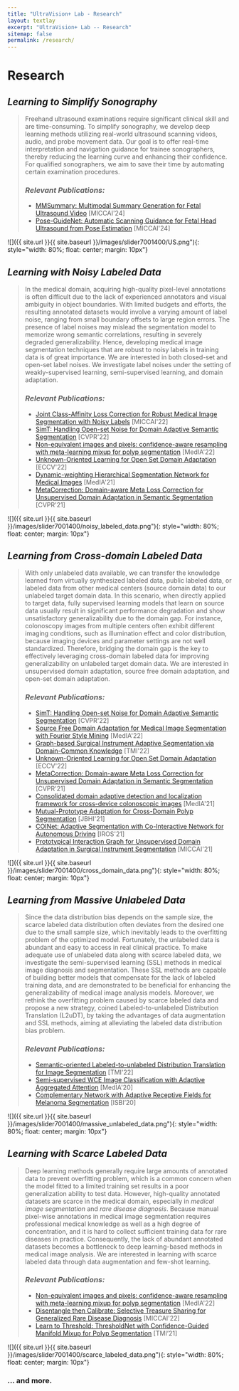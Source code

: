 ```yaml
---
title: "UltraVision+ Lab - Research"
layout: textlay
excerpt: "UltraVision+ Lab -- Research"
sitemap: false
permalink: /research/
---
```


# Research

## *Learning to Simplify Sonography*

> Freehand ultrasound examinations require significant clinical skill and are time-consuming. To simplify sonography, we develop deep learning methods utilizing real-world ultrasound scanning videos, audio, and probe movement data. Our goal is to offer real-time interpretation and navigation guidance for trainee sonographers, thereby reducing the learning curve and enhancing their confidence. For qualified sonographers, we aim to save their time by automating certain examination procedures.
> ### *Relevant Publications:*
> * <a href="https://arxiv.org/abs/2408.03761" target="_blank">MMSummary: Multimodal Summary Generation for Fetal Ultrasound Video</a> [MICCAI'24]
> * <a href="https://arxiv.org/abs/2408.09931" target="_blank">Pose-GuideNet: Automatic Scanning Guidance for Fetal Head Ultrasound from Pose Estimation</a> [MICCAI'24]

![]({{ site.url }}{{ site.baseurl }}/images/slider7001400/US.png"){: style="width: 80%; float: center; margin: 10px"}

## *Learning with Noisy Labeled Data*

> In the medical domain, acquiring high-quality pixel-level annotations is often difficult due to the lack of experienced annotators and visual ambiguity in object boundaries. With limited budgets and efforts, the resulting annotated datasets would involve a varying amount of label noise, ranging from small boundary offsets to large region errors. The presence of label noises may mislead the segmentation model to memorize wrong semantic correlations, resulting in severely degraded generalizability. Hence, developing medical image segmentation techniques that are robust to noisy labels in training data is of great importance. We are interested in both closed-set and open-set label noises. We investigate label noises under the setting of weakly-supervised learning, semi-supervised learning, and domain adaptation. 
> ### *Relevant Publications:*
> * <a href="https://link.springer.com/chapter/10.1007/978-3-031-16440-8_56" target="_blank">Joint Class-Affinity Loss Correction for Robust Medical Image Segmentation with Noisy Labels</a> [MICCAI'22]
> * <a href="https://openaccess.thecvf.com/content/CVPR2022/html/Guo_SimT_Handling_Open-Set_Noise_for_Domain_Adaptive_Semantic_Segmentation_CVPR_2022_paper.html" target="_blank">SimT: Handling Open-set Noise for Domain Adaptive Semantic Segmentation</a> [CVPR'22]
> * <a href="https://www.sciencedirect.com/science/article/abs/pii/S1361841522000469" target="_blank">Non-equivalent images and pixels: confidence-aware resampling with meta-learning mixup for polyp segmentation</a> [MedIA'22]
> * <a href="https://www.ecva.net/papers/eccv_2022/papers_ECCV/papers/136930328.pdf" target="_blank">Unknown-Oriented Learning for Open Set Domain Adaptation</a> [ECCV'22]
> * <a href="https://doi.org/10.1016/j.media.2021.102196" target="_blank">Dynamic-weighting Hierarchical Segmentation Network for Medical Images</a> [MedIA'21]
> * <a href="https://openaccess.thecvf.com/content/CVPR2021/html/Guo_MetaCorrection_Domain-Aware_Meta_Loss_Correction_for_Unsupervised_Domain_Adaptation_in_CVPR_2021_paper.html" target="_blank">MetaCorrection: Domain-aware Meta Loss Correction for Unsupervised Domain Adaptation in Semantic Segmentation</a> [CVPR'21]

![]({{ site.url }}{{ site.baseurl }}/images/slider7001400/noisy_labeled_data.png"){: style="width: 80%; float: center; margin: 10px"}


## *Learning from Cross-domain Labeled Data*

> With only unlabeled data available, we can transfer the knowledge learned from virtually synthesized labeled data, public labeled data, or labeled data from other medical centers (source domain data) to our unlabeled target domain data. In this scenario, when directly applied to target data, fully supervised learning models that learn on source data usually result in significant performance degradation and show unsatisfactory generalizability due to the domain gap. For instance, colonoscopy images from multiple centers often exhibit different imaging conditions, such as illumination effect and color distribution, because imaging devices and parameter settings are not well standardized. Therefore, bridging the domain gap is the key to effectively leveraging cross-domain labeled data for improving generalizability on unlabeled target domain data. We are interested in unsupervised domain adaptation, source free domain adaptation, and open-set domain adaptation.
> ### *Relevant Publications:*
> * <a href="https://openaccess.thecvf.com/content/CVPR2022/html/Guo_SimT_Handling_Open-Set_Noise_for_Domain_Adaptive_Semantic_Segmentation_CVPR_2022_paper.html" target="_blank">SimT: Handling Open-set Noise for Domain Adaptive Semantic Segmentation</a> [CVPR'22]
> * <a href="https://www.sciencedirect.com/science/article/pii/S1361841522001049" target="_blank">Source Free Domain Adaptation for Medical Image Segmentation with Fourier Style Mining</a> [MedIA'22]
> * <a href="https://ieeexplore.ieee.org/document/9583929" target="_blank">Graph-based Surgical Instrument Adaptive Segmentation via Domain-Common Knowledge</a> [TMI'22]
> * <a href="https://www.ecva.net/papers/eccv_2022/papers_ECCV/papers/136930328.pdf" target="_blank">Unknown-Oriented Learning for Open Set Domain Adaptation</a> [ECCV'22]
> * <a href="https://openaccess.thecvf.com/content/CVPR2021/html/Guo_MetaCorrection_Domain-Aware_Meta_Loss_Correction_for_Unsupervised_Domain_Adaptation_in_CVPR_2021_paper.html" target="_blank">MetaCorrection: Domain-aware Meta Loss Correction for Unsupervised Domain Adaptation in Semantic Segmentation</a> [CVPR'21]
> * <a href="https://doi.org/10.1016/j.media.2021.102052" target="_blank">Consolidated domain adaptive detection and localization framework for cross-device colonoscopic images</a> [MedIA'21]
> * <a href="https://ieeexplore.ieee.org/document/9423517" target="_blank">Mutual-Prototype Adaptation for Cross-Domain Polyp Segmentation</a> [JBHI'21]
> * <a href="https://ieeexplore.ieee.org/document/9636111" target="_blank">COINet: Adaptive Segmentation with Co-Interactive Network for Autonomous Driving</a> [IROS'21]
> * <a href="https://link.springer.com/chapter/10.1007/978-3-030-87199-4_26" target="_blank">Prototypical Interaction Graph for Unsupervised Domain Adaptation in Surgical Instrument Segmentation</a> [MICCAI'21]

![]({{ site.url }}{{ site.baseurl }}/images/slider7001400/cross_domain_data.png"){: style="width: 80%; float: center; margin: 10px"}


## *Learning from Massive Unlabeled Data*

> Since the data distribution bias depends on the sample size, the scarce labeled data distribution often deviates from the desired one due to the small sample size, which inevitably leads to the overfitting problem of the optimized model. Fortunately, the unlabeled data is abundant and easy to access in real clinical practice. To make adequate use of unlabeled data along with scarce labeled data, we investigate the semi-supervised learning (SSL) methods in medical image diagnosis and segmentation. These SSL methods are capable of building better models that compensate for the lack of labeled training data, and are demonstrated to be beneficial for enhancing the generalizability of medical image analysis models. Moreover, we rethink the overfitting problem caused by scarce labeled data and propose a new strategy, coined Labeled-to-unlabeled Distribution Translation (L2uDT), by taking the advantages of data augmentation and SSL methods, aiming at alleviating the labeled data distribution bias problem. 
> ### *Relevant Publications:*
> * <a href="https://ieeexplore.ieee.org/document/9541376" target="_blank">Semantic-oriented Labeled-to-unlabeled Distribution Translation for Image Segmentation</a> [TMI'22]
> * <a href="https://doi.org/10.1016/j.media.2020.101733" target="_blank">Semi-supervised WCE Image Classification with Adaptive Aggregated Attention</a> [MedIA'20]
> * <a href="https://ieeexplore.ieee.org/document/9098417" target="_blank">Complementary Network with Adaptive Receptive Fields for Melanoma Segmentation</a> [ISBI’20]

![]({{ site.url }}{{ site.baseurl }}/images/slider7001400/massive_unlabeled_data.png"){: style="width: 80%; float: center; margin: 10px"}


## *Learning with Scarce Labeled Data*

> Deep learning methods generally require large amounts of annotated data to prevent overfitting problem, which is a common concern when the model fitted to a limited training set results in a poor generalization ability to test data. However, high-quality annotated datasets are scarce in the medical domain, especially in *medical image segmentation* and *rare disease diagnosis*. Because manual pixel-wise annotations in medical image segmentation requires professional medical knowledge as well as a high degree of concentration, and it is hard to collect sufficient training data for rare diseases in practice. Consequently, the lack of abundant annotated datasets becomes a bottleneck to deep learning-based methods in medical image analysis. We are interested in learning with scarce labeled data through data augmentation and few-shot learning.
> ### *Relevant Publications:*
> * <a href="https://www.sciencedirect.com/science/article/abs/pii/S1361841522000469" target="_blank">Non-equivalent images and pixels: confidence-aware resampling with meta-learning mixup for polyp segmentation</a> [MedIA'22]
> * <a href="https://link.springer.com/chapter/10.1007/978-3-031-16437-8_49" target="_blank">Disentangle then Calibrate: Selective Treasure Sharing for Generalized Rare Disease Diagnosis</a> [MICCAI'22]
> * <a href="https://ieeexplore.ieee.org/document/9305717" target="_blank">Learn to Threshold: ThresholdNet with Confidence-Guided Manifold Mixup for Polyp Segmentation</a> [TMI’21]

![]({{ site.url }}{{ site.baseurl }}/images/slider7001400/scarce_labeled_data.png"){: style="width: 80%; float: center; margin: 10px"}

<!-- **Nanofabricated "Smart Tips"**.
![]({{ site.url }}{{ site.baseurl }}/images/respic/SmartTip.png){: style="width: 250px; float: left; margin: 0px  10px"}
One of the  projects back from my job-proposal is to develop nanofabricated STM tips. The idea behind these “smart tips” is to use the technologies that were developed over decades in nanofabrication and make them available for scanning probe by using a nano-device instead of the traditional STM tungsten tip. One gains the flexibility of using different functionalities that are known from the fields of nanofabrication and mesoscopic physics. We are collaborating with the group Simon Groeblacher at TU Delft to realize this concept, benefitting from their unparalleled micro/nano fabrication know how.  A prototype of a smart tip is shown to the left. See publications in Microsyst Nanoeng, Nanotechnology, and PRB.

**Ultra-stable SI-STM instrument.**  ![]({{ site.url }}{{ site.baseurl }}/images/respic/STMHead.png){: style="width: 250px; float: right; margin: 0px 10px"}
For SI-STM, having the most stable STM head is key. We have used finite element simulations, good choices in material science, and craftsmanship to build the most stable STM head in the world, to our knowledge. See publication in RSI.

![]({{ site.url }}{{ site.baseurl }}/images/respic/SpinFluc.png){: style="width: 70%; float: center; margin: 10px"} -->


### ... and more.
